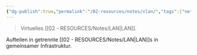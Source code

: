 ```yaml
---
{"dg-publish":true,"permalink":"/02-resources/notes/vlan/","tags":["netzwerk"],"noteIcon":"","updated":"2024-06-10T02:02:17.777+02:00"}
---
```


> Virtuelles [[02 - RESOURCES/Notes/LAN\|LAN]].

Aufteilen in getrennte [[02 - RESOURCES/Notes/LAN\|LAN]]s in gemeinsamer Infrastruktur.